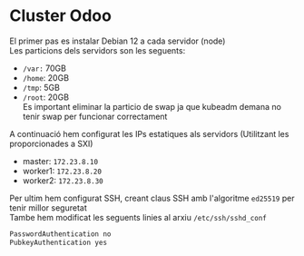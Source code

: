 # Cluster Odoo
El primer pas es instalar Debian 12 a cada servidor (node)\
Les particions dels servidors son les seguents:
- `/var:` 70GB
- `/home`: 20GB
- `/tmp`: 5GB
- `/root`: 20GB\
Es important eliminar la particio de swap ja que kubeadm demana no tenir swap per funcionar correctament

A continuació hem configurat les IPs estatiques als servidors (Utilitzant les proporcionades a SXI)
- master: `172.23.8.10`
- worker1: `172.23.8.20`
- worker2: `172.23.8.30`

Per ultim hem configurat SSH, creant claus SSH amb l'algoritme `ed25519` per tenir millor seguretat\
Tambe hem modificat les seguents linies al arxiu `/etc/ssh/sshd_conf`
```bash
PasswordAuthentication no
PubkeyAuthentication yes
```
